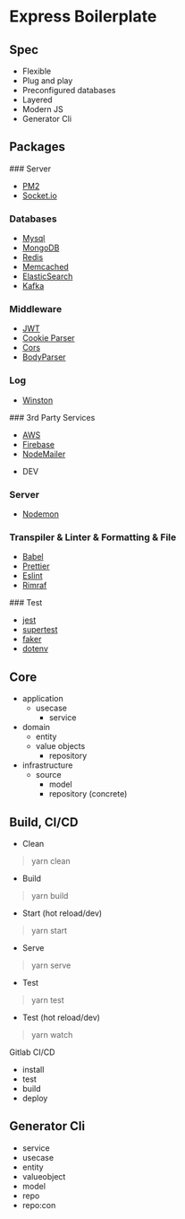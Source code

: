 # Express Boilerplate

## Spec

- Flexible
- Plug and play
- Preconfigured databases
- Layered
- Modern JS
- Generator Cli

## Packages

### Server 

* [PM2](https://www.npmjs.com/package/pm2)
* [Socket.io](https://www.npmjs.com/package/socket.io)

### Databases

* [Mysql](https://www.npmjs.com/package/mysql2)
* [MongoDB](https://www.npmjs.com/package/mongoose)
* [Redis](https://www.npmjs.com/package/redis)
* [Memcached](https://www.npmjs.com/package/memcached)
* [ElasticSearch](https://www.npmjs.com/package/@elastic/elasticsearch)
* [Kafka](https://www.npmjs.com/package/kafkajs)

### Middleware

* [JWT](https://www.npmjs.com/package/jsonwebtoken)
* [Cookie Parser](https://www.npmjs.com/package/cookie-parser)
* [Cors](https://www.npmjs.com/package/cors)
* [BodyParser](https://www.npmjs.com/package/body-parser)

### Log

* [Winston](https://www.npmjs.com/package/winston)

### 3rd Party Services

* [AWS](https://www.npmjs.com/package/aws-sdk)
* [Firebase](https://www.npmjs.com/package/firebase-admin)
* [NodeMailer](https://www.npmjs.com/package/nodemailer)

- DEV

### Server
* [Nodemon](https://www.npmjs.com/package/nodemon)

### Transpiler & Linter & Formatting & File 
* [Babel](https://www.npmjs.com/package/@babel/core)
* [Prettier](https://www.npmjs.com/package/prettier)
* [Eslint](https://www.npmjs.com/package/eslint)
* [Rimraf](https://www.npmjs.com/package/rimraf)

### Test

* [jest](https://www.npmjs.com/package/jest)
* [supertest](https://www.npmjs.com/package/supertest)
* [faker](https://www.npmjs.com/package/faker)
* [dotenv](https://www.npmjs.com/package/dotenv)

## Core

- application
  * usecase
	* service
- domain
  * entity
  * value objects
	* repository
- infrastructure
  * source
	* model
	* repository (concrete)

## Build, CI/CD

- Clean
> yarn clean

- Build
> yarn build

- Start (hot reload/dev)
> yarn start

- Serve
> yarn serve

- Test
> yarn test

- Test (hot reload/dev)
> yarn watch

Gitlab CI/CD

- install
- test
- build
- deploy

## Generator Cli

- service
- usecase
- entity
- valueobject
- model
- repo
- repo:con
